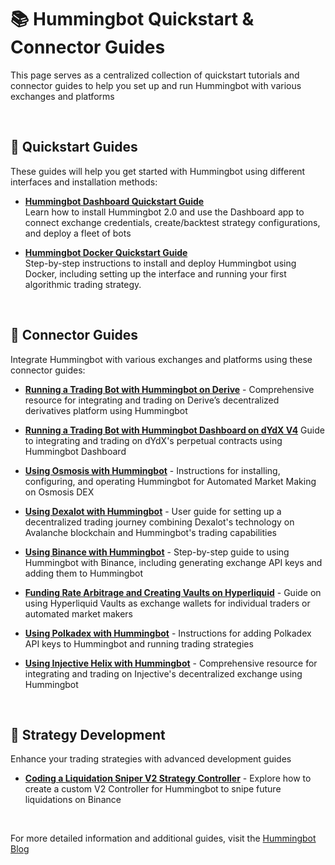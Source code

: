 # 📚 Hummingbot Quickstart & Connector Guides
This page serves as a centralized collection of quickstart tutorials and connector guides to help you set up and run Hummingbot with various exchanges and platforms

<br>

## 🚀 Quickstart Guides
These guides will help you get started with Hummingbot using different interfaces and installation methods:

- **[Hummingbot Dashboard Quickstart Guide](https://hummingbot.org/blog/hummingbot-dashboard-quickstart-guide/)**  
 Learn how to install Hummingbot 2.0 and use the Dashboard app to connect exchange credentials, create/backtest strategy configurations, and deploy a fleet of bots

- **[Hummingbot Docker Quickstart Guide](https://hummingbot.org/blog/hummingbot-docker-quickstart-guide/)**  
 Step-by-step instructions to install and deploy Hummingbot using Docker, including setting up the interface and running your first algorithmic trading strategy.

<br>

## 🔌 Connector Guides

Integrate Hummingbot with various exchanges and platforms using these connector guides:

- **[Running a Trading Bot with Hummingbot on Derive](https://hummingbot.org/blog/running-a-trading-bot-with-hummingbot-on-derive/)** - Comprehensive resource for integrating and trading on Derive’s decentralized derivatives platform using Hummingbot

- **[Running a Trading Bot with Hummingbot Dashboard on dYdX V4](https://hummingbot.org/blog/running-a-trading-bot-with-hummingbot-dashboard-on-dydx-v4/)**    Guide to integrating and trading on dYdX's perpetual contracts using Hummingbot Dashboard

- **[Using Osmosis with Hummingbot](https://hummingbot.org/blog/using-osmosis-with-hummingbot/)** -  Instructions for installing, configuring, and operating Hummingbot for Automated Market Making on Osmosis DEX

- **[Using Dexalot with Hummingbot](https://hummingbot.org/blog/using-dexalot-with-hummingbot/)** -  User guide for setting up a decentralized trading journey combining Dexalot's technology on Avalanche blockchain and Hummingbot's trading capabilities

- **[Using Binance with Hummingbot](https://hummingbot.org/blog/using-binance-with-hummingbot/)**  - Step-by-step guide to using Hummingbot with Binance, including generating exchange API keys and adding them to Hummingbot

- **[Funding Rate Arbitrage and Creating Vaults on Hyperliquid](https://hummingbot.org/blog/funding-rate-arbitrage-and-creating-vaults-on-hyperliquid/)**  -  Guide on using Hyperliquid Vaults as exchange wallets for individual traders or automated market makers

- **[Using Polkadex with Hummingbot](https://hummingbot.org/exchanges/polkadex/)** - Instructions for adding Polkadex API keys to Hummingbot and running trading strategies

- **[Using Injective Helix with Hummingbot](https://hummingbot.org/blog/using-injective-helix-with-hummingbot/)** - Comprehensive resource for integrating and trading on Injective's decentralized exchange using Hummingbot

<br>

## 🧠 Strategy Development

Enhance your trading strategies with advanced development guides

- **[Coding a Liquidation Sniper V2 Strategy Controller](https://hummingbot.org/blog/coding-a-liquidation-sniper-v2-strategy-controller/)** - Explore how to create a custom V2 Controller for Hummingbot to snipe future liquidations on Binance

<br>

For more detailed information and additional guides, visit the [Hummingbot Blog](https://hummingbot.org/blog/)